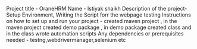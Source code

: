 Project title - OraneHRM
Name - Istiyak shaikh
Description of the project- Setup Environment, Writing the Script forr the webpage testing
Instructions on how to set up and run your project - created maven project , in the maven project created demo package , in demo package created class and in the class wrote automation scripts
Any dependencies or prerequisites needed - testng,webdrivermanager,selenium etc
